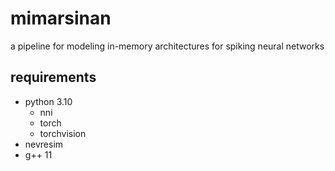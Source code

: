 # mimarsinan
a pipeline for modeling in-memory architectures for spiking neural networks


## requirements
- python 3.10
    - nni
    - torch
    - torchvision
- nevresim
- g++ 11